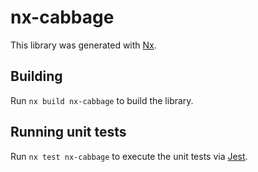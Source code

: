 # nx-cabbage

This library was generated with [Nx](https://nx.dev).

## Building

Run `nx build nx-cabbage` to build the library.

## Running unit tests

Run `nx test nx-cabbage` to execute the unit tests via [Jest](https://jestjs.io).
